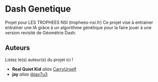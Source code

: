 # Dash Genetique

Projet pour LES TROPHEES NSI (trophees-nsi.fr)
Ce projet vise à entrainer entraîner une IA grâce à un algorithme génétique pour la faire jouer à une version revisité de Géométrie Dash.

## Auteurs

Listez le(s) auteur(s) du projet ici !

- **Real Quiet Kid** _alias_ [CarryUrself](https://github.com/CarryUrself)
- **jay** _alias_ [@jay7u3](https://github.com/jay7u3)
